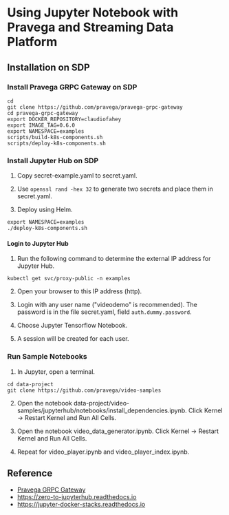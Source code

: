 
# Using Jupyter Notebook with Pravega and Streaming Data Platform

## Installation on SDP

### Install Pravega GRPC Gateway on SDP

```
cd
git clone https://github.com/pravega/pravega-grpc-gateway
cd pravega-grpc-gateway
export DOCKER_REPOSITORY=claudiofahey
export IMAGE_TAG=0.6.0
export NAMESPACE=examples
scripts/build-k8s-components.sh
scripts/deploy-k8s-components.sh
```

### Install Jupyter Hub on SDP

1. Copy secret-example.yaml to secret.yaml.

2. Use `openssl rand -hex 32` to generate two secrets and place them in secret.yaml.

3. Deploy using Helm.
```
export NAMESPACE=examples
./deploy-k8s-components.sh
```

#### Login to Jupyter Hub

1. Run the following command to determine the external IP address for Jupyter Hub.
```
kubectl get svc/proxy-public -n examples
```

2. Open your browser to this IP address (http).

3. Login with any user name ("videodemo" is recommended).
   The password is in the file secret.yaml, field `auth.dummy.password`.

4. Choose Jupyter Tensorflow Notebook.

5. A session will be created for each user.


### Run Sample Notebooks

1. In Jupyter, open a terminal.
```
cd data-project
git clone https://github.com/pravega/video-samples
```

2. Open the notebook data-project/video-samples/jupyterhub/notebooks/install_dependencies.ipynb.
   Click Kernel -> Restart Kernel and Run All Cells.

3. Open the notebook video_data_generator.ipynb.
   Click Kernel -> Restart Kernel and Run All Cells.

5. Repeat for video_player.ipynb and video_player_index.ipynb.

## Reference

- [Pravega GRPC Gateway](https://github.com/pravega/pravega-grpc-gateway)
- <https://zero-to-jupyterhub.readthedocs.io>
- <https://jupyter-docker-stacks.readthedocs.io>
